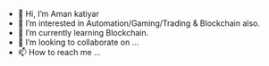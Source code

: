 - 👋 Hi, I’m Aman katiyar
- 👀 I’m interested in Automation/Gaming/Trading & Blockchain also.
- 🌱 I’m currently learning  Blockchain.
- 💞️ I’m looking to collaborate on ...
- 📫 How to reach me ...

<!---
amanQA/amanQA is a ✨ special ✨ repository because its `README.md` (this file) appears on your GitHub profile.
You can click the Preview link to take a look at your changes.
--->
